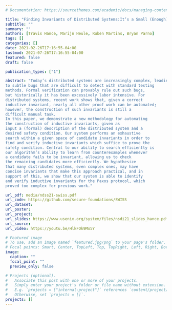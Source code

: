 ```yaml
---
# Documentation: https://sourcethemes.com/academic/docs/managing-content/

title: "Finding Invariants of Distributed Systems:It’s a Small (Enough) World After All, NSDI 2021"
subtitle: ""
summary: ""
authors: [Travis Hance, Marijn Heule, Ruben Martins, Bryan Parno]
tags: []
categories: []
date: 2021-02-26T17:16:55-04:00
lastmod: 2021-07-26T17:16:55-04:00
featured: false
draft: false

publication_types: ["1"]

abstract: "Today’s distributed systems are increasingly complex, leading
to subtle bugs that are difficult to detect with standard testing
methods. Formal verification can provably rule out such bugs,
but historically it has been excessively labor intensive. For
distributed systems, recent work shows that, given a correct
inductive invariant, nearly all other proof work can be automated;
however, the construction of such invariants is still a
difficult manual task.
In this paper, we demonstrate a new methodology for automating
the construction of inductive invariants, given as
input a (formal) description of the distributed system and a
desired safety condition. Our system performs an exhaustive
search within a given space of candidate invariants in order to
find and verify inductive invariants which suffice to prove the
safety condition. Central to our ability to search efficiently is
our algorithm’s ability to learn from counterexamples whenever
a candidate fails to be invariant, allowing us to check
the remaining candidates more efficiently. We hypothesize
that many distributed systems, even complex ones, may have
concise invariants that make this approach practical, and in
support of this, we show that our system is able to identify
and verify inductive invariants for the Paxos protocol, which
proved too complex for previous work."

url_pdf: media/ndss21-swiss.pdf
url_code: https://github.com/secure-foundations/SWISS
url_dataset:
url_poster:
url_project:
url_slides: https://www.usenix.org/system/files/nsdi21_slides_hance.pdf
url_source:
url_video: https://youtu.be/HlkFOk9Mo5Y

# Featured image
# To use, add an image named `featured.jpg/png` to your page's folder.
# Focal points: Smart, Center, TopLeft, Top, TopRight, Left, Right, BottomLeft, Bottom, BottomRight.
image:
  caption: ""
  focal_point: ""
  preview_only: false

# Projects (optional).
#   Associate this post with one or more of your projects.
#   Simply enter your project's folder or file name without extension.
#   E.g. `projects = ["internal-project"]` references `content/project/deep-learning/index.md`.
#   Otherwise, set `projects = []`.
projects: []
---
```

